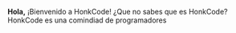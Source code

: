 <b>Hola,</b>
¡Bienvenido a HonkCode!
¿Que no sabes que es HonkCode? HonkCode es una comindiad de programadores
